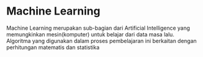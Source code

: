 # Machine Learning
Machine Learning merupakan sub-bagian dari Artificial Intelligence yang memungkinkan mesin(komputer) untuk belajar dari data masa lalu. Algoritma yang digunakan dalam proses pembelajaran ini berkaitan dengan perhitungan matematis dan statistika
